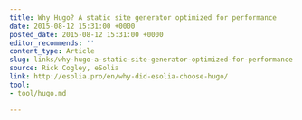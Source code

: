 ```yaml
---
title: Why Hugo? A static site generator optimized for performance
date: 2015-08-12 15:31:00 +0000
posted_date: 2015-08-12 15:31:00 +0000
editor_recommends: ''
content_type: Article
slug: links/why-hugo-a-static-site-generator-optimized-for-performance
source: Rick Cogley, eSolia
link: http://esolia.pro/en/why-did-esolia-choose-hugo/
tool:
- tool/hugo.md

---
```

